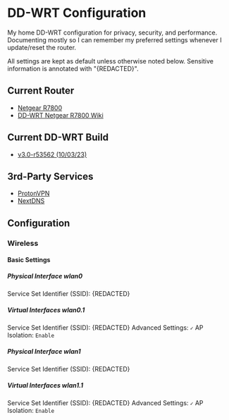 # DD-WRT Configuration

My home DD-WRT configuration for privacy, security, and performance. Documenting mostly so I can remember my preferred settings whenever I update/reset the router.

All settings are kept as default unless otherwise noted below. Sensitive information is annotated with "{REDACTED}".

## Current Router

- [Netgear R7800](https://www.netgear.com/home/products/networking/wifi-routers/R7800.aspx)
- [DD-WRT Netgear R7800 Wiki](https://wiki.dd-wrt.com/wiki/index.php/Netgear_R7800)

## Current DD-WRT Build

- [v3.0-r53562 (10/03/23)](https://forum.dd-wrt.com/phpBB2/viewtopic.php?t=335156)

## 3rd-Party Services

- [ProtonVPN](https://protonvpn.com)
- [NextDNS](https://nextdns.io)

## Configuration

### Wireless

#### Basic Settings

##### Physical Interface wlan0

Service Set Identifier (SSID): {REDACTED}

##### Virtual Interfaces wlan0.1

Service Set Identifier (SSID): {REDACTED}
Advanced Settings: `✓`
AP Isolation: `Enable`

##### Physical Interface wlan1

Service Set Identifier (SSID): {REDACTED}

##### Virtual Interfaces wlan1.1

Service Set Identifier (SSID): {REDACTED}
Advanced Settings: `✓`
AP Isolation: `Enable`